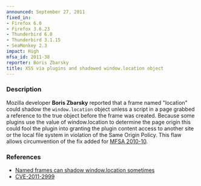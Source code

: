 ```yaml
---
announced: September 27, 2011
fixed_in:
- Firefox 6.0
- Firefox 3.6.23
- Thunderbird 6.0
- Thunderbird 3.1.15
- SeaMonkey 2.3
impact: High
mfsa_id: 2011-38
reporter: Boris Zbarsky
title: XSS via plugins and shadowed window.location object
---
```


<h3>Description</h3>

<p>Mozilla developer <strong>Boris Zbarsky</strong> reported that a frame
named "location" could shadow the <code>window.location</code> object unless a
script in a page grabbed a reference to the true object before the frame
was created. Because some plugins use the value of window.location to determine
the page origin this could fool the plugin into granting the plugin content
access to another site or the local file system in violation of the Same Origin
Policy. This flaw allows circumvention of the fix added for
<a href="/security/announce/2010/mfsa2010-10.html">MFSA 2010-10</a>.
</p>


<h3>References</h3>

<ul>
  <li><a href="https://bugzilla.mozilla.org/show_bug.cgi?id=665548">Named frames can shadow window.location sometimes</a></li>
  <li><a class="ex-ref" href="http://cve.mitre.org/cgi-bin/cvename.cgi?name=CVE-2011-2999">CVE-2011-2999</a></li>
</ul>



